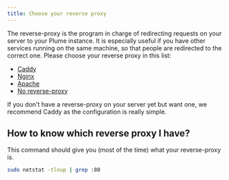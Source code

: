 ```yaml
---
title: Choose your reverse proxy
---
```


The reverse-proxy is the program in charge of redirecting requests on your server
to your Plume instance. It is especially useful if you have other services running
on the same machine, so that people are redirected to the correct one. Please choose
your reverse proxy in this list:

<ul class="choices">
  <li><a href="/installation/proxy/caddy">Caddy</a></li>
  <li><a href="/installation/proxy/nginx">Nginx</a></li>
  <li><a href="/installation/proxy/apache">Apache</a></li>
  <li><a href="/installation/proxy/none">No reverse-proxy</a></li>
</ul>

If you don't have a reverse-proxy on your server yet but want one, we recommend
Caddy as the configuration is really simple.

## How to know which reverse proxy I have?

This command should give you (most of the time) what your reverse-proxy is.

```bash
sudo netstat -tlnup | grep :80
```
